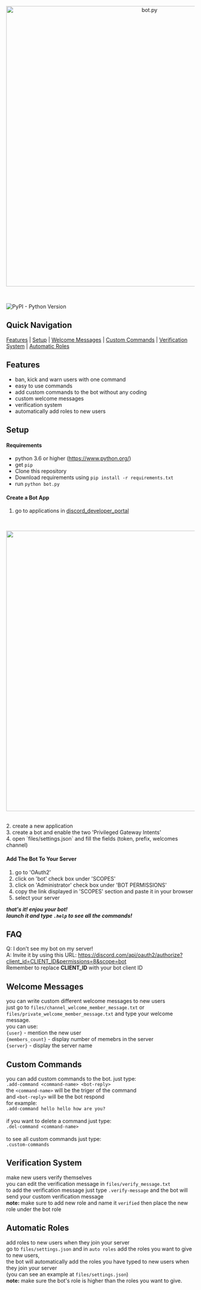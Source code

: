 <p align="center">
  <img alt="bot.py" src="https://cdn.discordapp.com/attachments/787269923394682890/789207686608191538/logo.jpg" width="750px">
</p>
<br>

![PyPI - Python Version](https://img.shields.io/pypi/pyversions/django)<br>

## Quick Navigation
[Features](#features) | [Setup](#setup) | [Welcome Messages](#welcome-messages) | [Custom Commands](#custom-commands) | [Verification System](#verification-system) | [Automatic Roles](#automatic-roles)

## Features <br>
* ban, kick and warn users with one command<br>
* easy to use commands<br>
* add custom commands to the bot without any coding<br>
* custom welcome messages <br>
* verification system<br>
* automatically add roles to new users<br>

## Setup
#### Requirements
* python 3.6 or higher (https://www.python.org/)
* get `pip`
* Clone this repository
* Download requirements using `pip install -r requirements.txt`
* run `python bot.py`

#### Create a Bot App 
1. go to applications in [discord_developer_portal](https://discord.com/developers/applications)
<br>
<p align="center">
  <img src="https://cdn.discordapp.com/attachments/787269923394682890/789207970697183272/steps.png" width="750px">
</p>
<br>
2. create a new application<br>
3. create a bot and enable the two 'Privileged Gateway Intents'<br>
4. open `files/settings.json` and fill the fields (token, prefix, welcomes channel)<br>

#### Add The Bot To Your Server
1. go to 'OAuth2'<br>
2. click on 'bot' check box under 'SCOPES'<br>
3. click on 'Administrator' check box under 'BOT PERMISSIONS'<br>
4. copy the link displayed in 'SCOPES' section and paste it in your browser<br>
5. select your server<br>

***that's it! enjou your bot!***<br>
***launch it and type `.help` to see all the commands!***


## FAQ
Q: I don't see my bot on my server!<br>
A: Invite it by using this URL: https://discord.com/api/oauth2/authorize?client_id=CLIENT_ID&permissions=8&scope=bot<br>
Remember to replace **CLIENT_ID** with your bot client ID


## Welcome Messages
you can write custom different welcome messages to new users<br>
just go to `files/channel_welcome_member_message.txt` or `files/private_welcome_member_message.txt` and type your welcome message.<br>
you can use:<br>
`{user}` - mention the new user<br>
`{members_count}` - display number of memebrs in the server<br>
`{server}` - display the server name


## Custom Commands
you can add custom commands to the bot. just type:<br>
`.add-command <command-name> <bot-reply>`
<br>
the `<command-name>` will be the triger of the command<br>
and `<bot-reply>` will be the bot respond<br>
for example:<br>
`.add-command hello hello how are you?`<br>
 <br>
 if you want to delete a command just type:<br>
 `.del-command <command-name>`
 <br>
 <br>
 to see all custom commands just type:<br>
 `.custom-commands`
  
  
## Verification System
make new users verify themselves<br>
you can edit the verification message in `files/verify_message.txt`<br>
to add the verification message just type `.verify-message` and the bot will send your custom verification message<br>
**note:** make sure to add new role and name it `verified` then place the new role under the bot role


## Automatic Roles
add roles to new users when they join your server<br>
go to `files/settings.json` and in `auto roles` add the roles you want to give to new users,<br>
the bot will automatically add the roles you have typed to new users when they join your server<br>
(you can see an example at `files/settings.json`)<br>
**note:** make sure the bot's role is higher than the roles you want to give.
